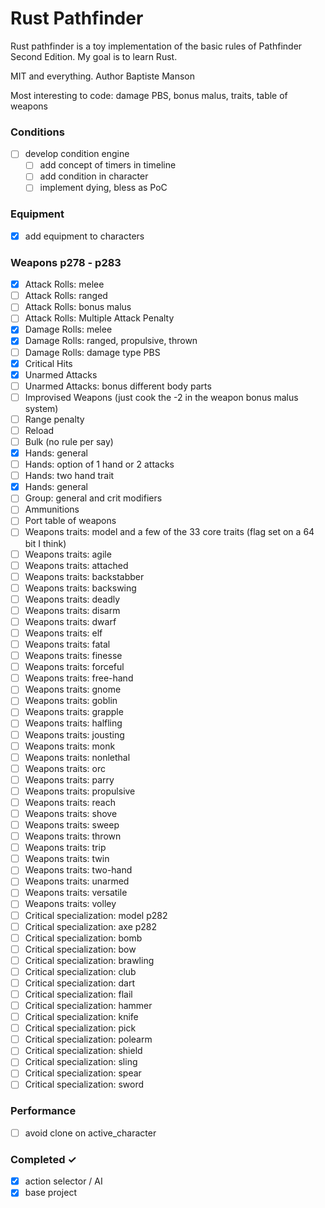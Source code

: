 # Rust Pathfinder

Rust pathfinder is a toy implementation of the basic rules of Pathfinder Second Edition.
My goal is to learn Rust.

MIT and everything. Author Baptiste Manson

Most interesting to code: damage PBS, bonus malus, traits, table of weapons

### Conditions

- [ ] develop condition engine
  - [ ] add concept of timers in timeline
  - [ ] add condition in character
  - [ ] implement dying, bless as PoC

### Equipment

- [x] add equipment to characters

### Weapons p278 - p283

- [x] Attack Rolls: melee
- [ ] Attack Rolls: ranged
- [ ] Attack Rolls: bonus malus
- [ ] Attack Rolls: Multiple Attack Penalty
- [x] Damage Rolls: melee
- [x] Damage Rolls: ranged, propulsive, thrown
- [ ] Damage Rolls: damage type PBS
- [x] Critical Hits
- [x] Unarmed Attacks
- [ ] Unarmed Attacks: bonus different body parts
- [ ] Improvised Weapons (just cook the -2 in the weapon bonus malus system)
- [ ] Range penalty
- [ ] Reload
- [ ] Bulk (no rule per say)
- [x] Hands: general
- [ ] Hands: option of 1 hand or 2 attacks
- [ ] Hands: two hand trait
- [x] Hands: general
- [ ] Group: general and crit modifiers
- [ ] Ammunitions
- [ ] Port table of weapons
- [ ] Weapons traits: model and a few of the 33 core traits (flag set on a 64 bit I think)
- [ ] Weapons traits: agile
- [ ] Weapons traits: attached
- [ ] Weapons traits: backstabber
- [ ] Weapons traits: backswing
- [ ] Weapons traits: deadly
- [ ] Weapons traits: disarm
- [ ] Weapons traits: dwarf
- [ ] Weapons traits: elf
- [ ] Weapons traits: fatal
- [ ] Weapons traits: finesse
- [ ] Weapons traits: forceful
- [ ] Weapons traits: free-hand
- [ ] Weapons traits: gnome
- [ ] Weapons traits: goblin
- [ ] Weapons traits: grapple
- [ ] Weapons traits: halfling
- [ ] Weapons traits: jousting
- [ ] Weapons traits: monk
- [ ] Weapons traits: nonlethal
- [ ] Weapons traits: orc
- [ ] Weapons traits: parry
- [ ] Weapons traits: propulsive
- [ ] Weapons traits: reach
- [ ] Weapons traits: shove
- [ ] Weapons traits: sweep
- [ ] Weapons traits: thrown
- [ ] Weapons traits: trip
- [ ] Weapons traits: twin
- [ ] Weapons traits: two-hand
- [ ] Weapons traits: unarmed
- [ ] Weapons traits: versatile
- [ ] Weapons traits: volley
- [ ] Critical specialization: model p282
- [ ] Critical specialization: axe p282
- [ ] Critical specialization: bomb
- [ ] Critical specialization: bow
- [ ] Critical specialization: brawling
- [ ] Critical specialization: club
- [ ] Critical specialization: dart
- [ ] Critical specialization: flail
- [ ] Critical specialization: hammer
- [ ] Critical specialization: knife
- [ ] Critical specialization: pick
- [ ] Critical specialization: polearm
- [ ] Critical specialization: shield
- [ ] Critical specialization: sling
- [ ] Critical specialization: spear
- [ ] Critical specialization: sword

### Performance

- [ ] avoid clone on active_character

### Completed ✓

- [x] action selector / AI
- [x] base project
